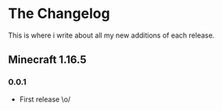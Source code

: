 
# The Changelog

This is where i write about all my new additions of each release.

## Minecraft 1.16.5

### 0.0.1

- First release \o/
